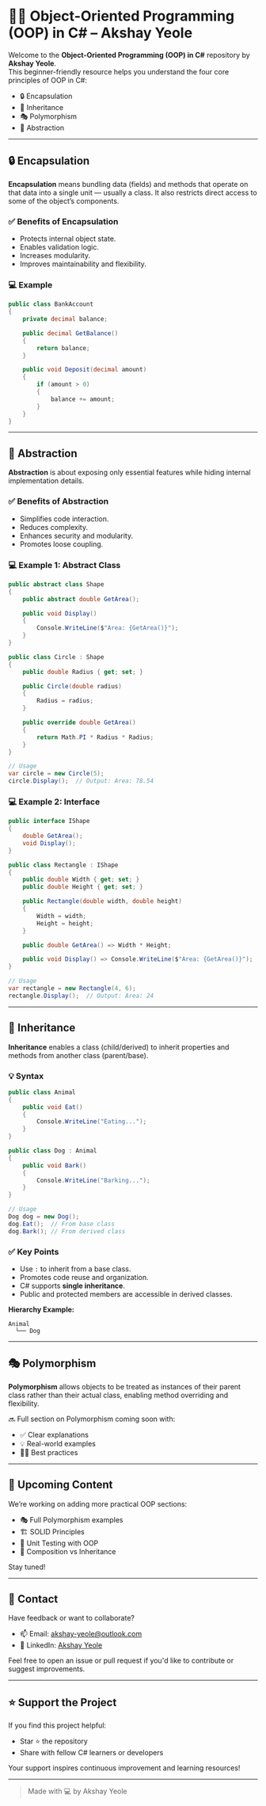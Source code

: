 
# 👨‍💻 Object-Oriented Programming (OOP) in C# – Akshay Yeole

Welcome to the **Object-Oriented Programming (OOP) in C#** repository by **Akshay Yeole**.  
This beginner-friendly resource helps you understand the four core principles of OOP in C#:

- 🔒 Encapsulation  
- 🧬 Inheritance  
- 🎭 Polymorphism  
- 🧊 Abstraction  

---

## 🔒 Encapsulation

**Encapsulation** means bundling data (fields) and methods that operate on that data into a single unit — usually a class. It also restricts direct access to some of the object’s components.

### ✅ Benefits of Encapsulation

- Protects internal object state.
- Enables validation logic.
- Increases modularity.
- Improves maintainability and flexibility.

### 💻 Example

```csharp
public class BankAccount
{
    private decimal balance;

    public decimal GetBalance()
    {
        return balance;
    }

    public void Deposit(decimal amount)
    {
        if (amount > 0)
        {
            balance += amount;
        }
    }
}
```

---

## 🧊 Abstraction

**Abstraction** is about exposing only essential features while hiding internal implementation details.

### ✅ Benefits of Abstraction

- Simplifies code interaction.
- Reduces complexity.
- Enhances security and modularity.
- Promotes loose coupling.

### 💻 Example 1: Abstract Class

```csharp
public abstract class Shape
{
    public abstract double GetArea();

    public void Display()
    {
        Console.WriteLine($"Area: {GetArea()}");
    }
}

public class Circle : Shape
{
    public double Radius { get; set; }

    public Circle(double radius)
    {
        Radius = radius;
    }

    public override double GetArea()
    {
        return Math.PI * Radius * Radius;
    }
}

// Usage
var circle = new Circle(5);
circle.Display();  // Output: Area: 78.54
```

### 💻 Example 2: Interface

```csharp
public interface IShape
{
    double GetArea();
    void Display();
}

public class Rectangle : IShape
{
    public double Width { get; set; }
    public double Height { get; set; }

    public Rectangle(double width, double height)
    {
        Width = width;
        Height = height;
    }

    public double GetArea() => Width * Height;

    public void Display() => Console.WriteLine($"Area: {GetArea()}");
}

// Usage
var rectangle = new Rectangle(4, 6);
rectangle.Display();  // Output: Area: 24
```

---

## 🧬 Inheritance

**Inheritance** enables a class (child/derived) to inherit properties and methods from another class (parent/base).

### 💡 Syntax

```csharp
public class Animal
{
    public void Eat()
    {
        Console.WriteLine("Eating...");
    }
}

public class Dog : Animal
{
    public void Bark()
    {
        Console.WriteLine("Barking...");
    }
}

// Usage
Dog dog = new Dog();
dog.Eat();  // From base class
dog.Bark(); // From derived class
```

### ✅ Key Points

- Use `:` to inherit from a base class.
- Promotes code reuse and organization.
- C# supports **single inheritance**.
- Public and protected members are accessible in derived classes.

**Hierarchy Example:**

```
Animal
  └── Dog
```

---

## 🎭 Polymorphism

**Polymorphism** allows objects to be treated as instances of their parent class rather than their actual class, enabling method overriding and flexibility.

🔜 Full section on Polymorphism coming soon with:

- ✅ Clear explanations  
- 💡 Real-world examples  
- 🧑‍💻 Best practices  

---

## 📂 Upcoming Content

We’re working on adding more practical OOP sections:

- 🎭 Full Polymorphism examples
- 🏗 SOLID Principles
- 🧪 Unit Testing with OOP
- 🔁 Composition vs Inheritance

Stay tuned!

---

## 📧 Contact

Have feedback or want to collaborate?

- 📫 Email: [akshay-yeole@outlook.com](mailto:akshay-yeole@outlook.com)  
- 💼 LinkedIn: [Akshay Yeole](https://www.linkedin.com/in/akshayyeole)

Feel free to open an issue or pull request if you'd like to contribute or suggest improvements.

---

## ⭐️ Support the Project

If you find this project helpful:

- Star ⭐ the repository
- Share with fellow C# learners or developers

Your support inspires continuous improvement and learning resources!

---

> Made with 💻 by Akshay Yeole
